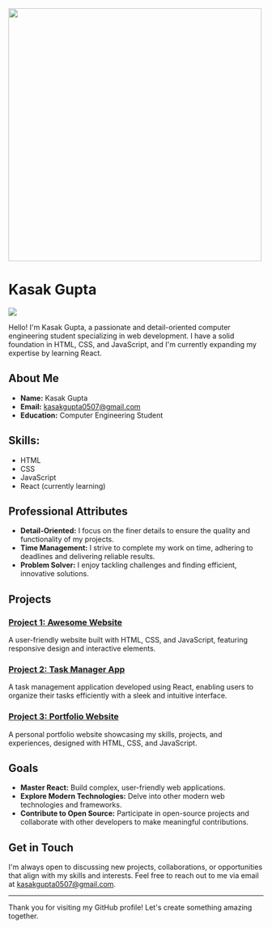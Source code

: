 <img src="https://github.com/Anmol-Baranwal/Cool-GIFs-For-GitHub/assets/74038190/f5d2d866-d25c-4873-8d82-425d2c62fc2e" width="500">

# Kasak Gupta

![](https://komarev.com/ghpvc/?username=kasakgupta&abbreviated=true)

Hello! I'm Kasak Gupta, a passionate and detail-oriented computer engineering student specializing in web development. I have a solid foundation in HTML, CSS, and JavaScript, and I'm currently expanding my expertise by learning React.

## About Me

- **Name:** Kasak Gupta
- **Email:** [kasakgupta0507@gmail.com](mailto:kasakgupta0507@gmail.com)
- **Education:** Computer Engineering Student

 ## Skills:
 - HTML
 - CSS
 - JavaScript
 - React (currently learning)

## Professional Attributes

- **Detail-Oriented:** I focus on the finer details to ensure the quality and functionality of my projects.
- **Time Management:** I strive to complete my work on time, adhering to deadlines and delivering reliable results.
- **Problem Solver:** I enjoy tackling challenges and finding efficient, innovative solutions.

## Projects

### [Project 1: Awesome Website](link-to-project)
A user-friendly website built with HTML, CSS, and JavaScript, featuring responsive design and interactive elements.

### [Project 2: Task Manager App](link-to-project)
A task management application developed using React, enabling users to organize their tasks efficiently with a sleek and intuitive interface.

### [Project 3: Portfolio Website](link-to-project)
A personal portfolio website showcasing my skills, projects, and experiences, designed with HTML, CSS, and JavaScript.

## Goals

- **Master React:** Build complex, user-friendly web applications.
- **Explore Modern Technologies:** Delve into other modern web technologies and frameworks.
- **Contribute to Open Source:** Participate in open-source projects and collaborate with other developers to make meaningful contributions.

## Get in Touch

I'm always open to discussing new projects, collaborations, or opportunities that align with my skills and interests. Feel free to reach out to me via email at [kasakgupta0507@gmail.com](mailto:kasakgupta0507@gmail.com).

---

Thank you for visiting my GitHub profile! Let's create something amazing together.
